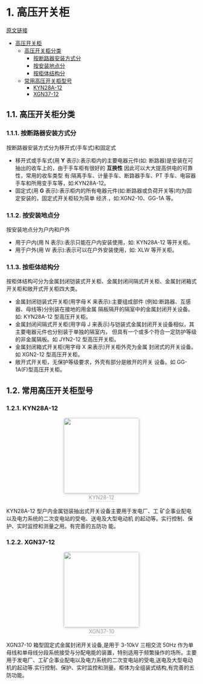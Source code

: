 # 1. 高压开关柜

[原文链接](https://wenku.baidu.com/view/a45df84633687e21af45a916?fr=uc)

<!-- TOC -->

- [高压开关柜](#高压开关柜)
  - [高压开关柜分类](#高压开关柜分类)
    - [按断路器安装方式分](#按断路器安装方式分)
    - [按安装地点分](#按安装地点分)
    - [按柜体结构分](#按柜体结构分)
  - [常用高压开关柜型号](#常用高压开关柜型号)
    - [KYN28A-12](#kyn28a-12)
    - [XGN37-12](#xgn37-12)

<!-- /TOC -->

## 1.1. 高压开关柜分类

### 1.1.1. 按断路器安装方式分

按断路器安装方式分为移开式(手车式)和固定式

- 移开式或手车式(用 **Y** 表示):表示柜内的主要电器元件(如: 断路器)是安装在可抽出的收车上的，由于手车柜有很好的 **互换性** 因此可以大大提高供电的可靠性，常用的收车类型 有:隔离手车、计量手车、断路器手车、PT 手车、电容器 手车和所用变手车等，如:KYN28A-12。
- 固定式(用 **G** 表示):表示柜内的所有电器元件(如:断路器或负荷开关等)均为固定安装的，固定式开关柜较为简单 经济.，如:XGN2-10、GG-1A 等。

### 1.1.2. 按安装地点分

按安装地点分为户内和户外

- 用于户内(用 N 表示):表示只能在户内安装使用，如: KYN28A-12 等开关柜。
- 用于户外(用 W 表示):表示可以在户外安装使用，如: XLW 等开关柜。

### 1.1.3. 按柜体结构分

按柜体结构可分为金属封闭铠装式开关柜、金属封闭间隔式开关柜、金属封闭箱式开关柜和敞开式开关柜四大类。

- 金属封闭铠装式开关柜(用字母 K 来表示):主要组成部件 (例如:断路器、互感器、母线等)分别装在接地的用金属 隔板隔开的隔室中的金属封闭开关设备。如: KYN28A-12 型高压开关柜。
- 金属封闭间隔式开关柜(用字母 J 来表示)与铠装式金属封闭开关设备相似，其主要电器元件也分别装于单独的隔室内， 但具有一个或多个符合一定防护等级的非金属隔板。如 JYN2-12 型高压开关柜。
- 金属封闭箱式开关柜(用字母 X 来表示)开关柜外壳为金属 封闭式的开关设备。如 XGN2-12 型高压开关柜。
- 敞开式开关柜，无保护等级要求，外壳有部分是敞开的开关 设备。如 GG-1A(F)型高压开关柜。

## 1.2. 常用高压开关柜型号

### 1.2.1. KYN28A-12

<center>
    <img
    width="200px"
    style="border-radius: 0.3125em;
    box-shadow: 0 2px 4px 0 rgba(34,36,38,.12),0 2px 10px 0 rgba(34,36,38,.08);" 
    src="https://person-blog-1255441669.cos.ap-beijing.myqcloud.com/images/20191211111004.png">
    <br>
    <div style="color:orange; border-bottom: 1px solid #d9d9d9;
    display: inline-block;
    color: #999;
    padding: 2px;">KYN28-12</div>
</center>

KYN28A-12 型户内金属铠装抽出式开关设备主要用于发电厂、工 矿企事业配电以及电力系统的二次变电站的受电、送电及大型电动机 的起动等。实行控制、保护、实时监控和测量之用。有完善的五防功 能。

### 1.2.2. XGN37-12

<center>
    <img
    width="200px"
    style="border-radius: 0.3125em;
    box-shadow: 0 2px 4px 0 rgba(34,36,38,.12),0 2px 10px 0 rgba(34,36,38,.08);" 
    src="https://person-blog-1255441669.cos.ap-beijing.myqcloud.com/images/20191211111219.png">
    <br>
    <div style="color:orange; border-bottom: 1px solid #d9d9d9;
    display: inline-block;
    color: #999;
    padding: 2px;">XGN37-10</div>
</center>

XGN37-10 箱型固定式金属封闭开关设备,是用于 3-10kV 三相交流 50Hz 作为单母线和单母线分段系统接受与分配电能的装置，特别适用于频繁操作的场所。主要用于发电厂、工矿企事业配电以及电力系统的二次变电站的受电,送电及大型电动机的起动等.实行控制、保护、实时监控和测量。柜体为全组装式结构,有完善的五防功能。
